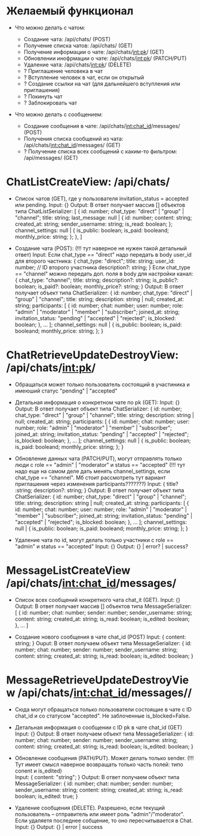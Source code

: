 # Желаемый функционал

- Что можно делать с чатом:
  - Создание чата: /api/chats/ (POST)
  - Получение списка чатов: /api/chats/ (GET)
  - Получение информации о чате: /api/chats/<int:pk>/ (GET)
  - Обновлении инофрмации о чате: /api/chats/<int:pk>/ (PATCH/PUT)
  - Удаление чата: /api/chats/<int:pk>/ (DELETE)
  - ? Приглашение человека в чат
  - ? Вступление человек в чат, если он открытый
  - ? Создание ссылки на чат (для дальнейшего вступления или приглашения)
  - ? Покинуть чат
  - ? Заблокировать чат

- Что можно делать с сообщением:
  - Создание сообщения в чате: /api/chats/<int:chat_id>/messages/ (POST)
  - Получения списка сообщений из чата: /api/chats/<int:chat_id>/messages/ (GET)
  - ? Получение списка всех сообщений с каким-то фильтром: /api/messages/ (GET)






# ChatListCreateView: /api/chats/

- Список чатов (GET), где у пользователя invitation_status = accepted или pending.
  Input: {}
  Output:
    В ответ получает массив [] объектов типа ChatListSerializer:
    [
      {
        id: number;
        chat_type: "direct" | "group" | "channel";
        title: string;
        last_message: null | {
          id: number;
          content: string;
          created_at: string;
          sender_username: string;
          is_read: boolean;
        }; 
        channel_settings: null | {
          is_public: boolean;
          is_paid: booleand;
          monthly_price: string;
        };
      },
    ]
    

- Создание чата (POST): (!!! тут наверное не нужен такой детальный ответ)
  Input:
    Если chat_type == "direct" надо передать в body user_id для второго частника:
    {
      chat_type: "direct";
      title: string;
      user_id: number;  // ID второго участника
      description?: string;
    }
    Если chat_type == "channel" можно передать доп. поля в body для настройки канал:
    {
      chat_type: "channel";
      title: string;
      description?: string;
      is_public?: boolean;
      is_paid?: boolean;
      monthly_price?: string;
    }
  Output:
    В ответ получает объект типа ChatSerializer:
    {
      id: number;
      chat_type: "direct" | "group" | "channel";
      title: string;
      description: string | null;
      created_at: string;
      participants: [
        {
          id: number;
          chat: number;
          user: number;
          role: "admin" | "moderator" | "member" | "subscriber";
          joined_at: string;
          invitation_status: "pending" | "accepted" | "rejected";
          is_blocked: boolean;
        },
        ...
      ];
      channel_settings: null | {
        is_public: boolean;
        is_paid: booleand;
        monthly_price: string;
      };
    }

# ChatRetrieveUpdateDestroyView: /api/chats/<int:pk>/
- Обращаться может только пользователь состоящий в участиника и имеюший статус "pending" | "accepted"

- Детальная информация о конкретном чате по pk (GET):
  Input: {}
  Output: 
    В ответ получает объект типа ChatSerializer:
    {
      id: number;
      chat_type: "direct" | "group" | "channel";
      title: string;
      description: string | null;
      created_at: string;
      participants: [
        {
          id: number;
          chat: number;
          user: number;
          role: "admin" | "moderator" | "member" | "subscriber";
          joined_at: string;
          invitation_status: "pending" | "accepted" | "rejected";
          is_blocked: boolean;
        },
        ...
      ];
      channel_settings: null | {
        is_public: boolean;
        is_paid: booleand;
        monthly_price: string;
      };
    }

- Обновление данных чата (PATCH/PUT), могут отправлять только люди с role == "admin" | "moderator" и status == "accepted" (!!! тут надо еще на самом деле дать менять channel_settings, если chat_type == "channel". Мб стоит рассмотреть тут вариант приглашения через изменения participants???????)
  Input:
    {
      title? :string;
      description?: string;
    }
  Output: 
    В ответ получает объект типа ChatSerializer:
    {
      id: number;
      chat_type: "direct" | "group" | "channel";
      title: string;
      description: string | null;
      created_at: string;
      participants: [
        {
          id: number;
          chat: number;
          user: number;
          role: "admin" | "moderator" | "member" | "subscriber";
          joined_at: string;
          invitation_status: "pending" | "accepted" | "rejected";
          is_blocked: boolean;
        },
        ...
      ];
      channel_settings: null | {
        is_public: boolean;
        is_paid: booleand;
        monthly_price: string;
      };
    }

- Удаление чата по id, могут делать только участники с role == "admin" и status == "accepted"
  Input: {}
  Output: {} | error? | success?

# MessageListCreateView /api/chats/<int:chat_id>/messages/

- Список всех сообщений конкретного чата chat_it (GET). 
  Input: {}
  Output:
    В ответ получает массив [] объектов типа MessageSerializer:
    [
      {
        id: number;
        chat: number;
        sender: number;
        sender_username: string;
        content: string;
        created_at: string;
        is_read: boolean;
        is_edited: boolean;
      },
      ...
    ]

- Создание нового сообщения в чате chat_id (POST)
  Input:
    {
      content: string;
    }
  Ouput:
    В ответ получаем объект типа MessageSerializer:
    {
      id: number;
      chat: number;
      sender: number;
      sender_username: string;
      content: string;
      created_at: string;
      is_read: boolean;
      is_edited: boolean;
    }

# MessageRetrieveUpdateDestroyView /api/chats/<int:chat_id>/messages/<pk>/
- Сюда могут обращаться только пользователи состоящие в чате с ID chat_id и со статусом "accepted". Не заблоченные is_blocked=False.


- Детальная информация о сообщении с ID pk в чате chat_id (GET)
  Input: {}
  Output:
    В ответ получаем объект типа MessageSerializer:
    {
      id: number;
      chat: number;
      sender: number;
      sender_username: string;
      content: string;
      created_at: string;
      is_read: boolean;
      is_edited: boolean;
    }

- Обновление сообщения (PATH/PUT). Может делать только sender. (!!! Тут имеет смысл наверное возвращать только часть полей: типо conent и is_edited)  
  Input:
    {
      content: "string";
    }
  Output:
    В ответ получаем объект типа MessageSerializer:
    {
      id: number;
      chat: number;
      sender: number;
      sender_username: string;
      content: string;
      created_at: string;
      is_read: boolean;
      is_edited: true;
    }
- Удаление сообщения (DELETE). Разрешено, если текущий пользователь – отправитель или имеет роль "admin"/"moderator". Если удаляетя последнее собщение, то оно пересчитывается в Chat.
  Input: {}
  Output: {} | error | success
  

  